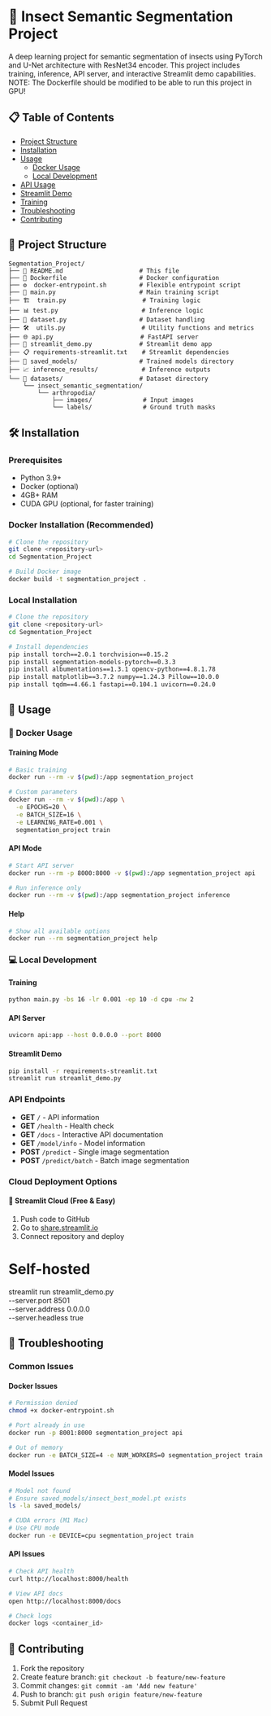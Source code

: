 # 🐛 Insect Semantic Segmentation Project

A deep learning project for semantic segmentation of insects using PyTorch and U-Net architecture with ResNet34 encoder. This project includes training, inference, API server, and interactive Streamlit demo capabilities.
NOTE: The Dockerfile should be modified to be able to run this project in GPU!

## 📋 Table of Contents
- [Project Structure](#-project-structure)
- [Installation](#-installation)
- [Usage](#-usage)
  - [Docker Usage](#-docker-usage)
  - [Local Development](#-local-development)
- [API Usage](#-api-usage)
- [Streamlit Demo](#-streamlit-demo)
- [Training](#-training)
- [Troubleshooting](#-troubleshooting)
- [Contributing](#-contributing)


## 📁 Project Structure

```
Segmentation_Project/
├── 📄 README.md                     # This file
├── 🐳 Dockerfile                    # Docker configuration
├── ⚙️  docker-entrypoint.sh         # Flexible entrypoint script
├── 🧠 main.py                       # Main training script
├── 🏗️  train.py                     # Training logic
├── 📊 test.py                       # Inference logic
├── 📁 dataset.py                    # Dataset handling
├── 🛠️  utils.py                     # Utility functions and metrics
├── 🌐 api.py                        # FastAPI server
├── 🎨 streamlit_demo.py             # Streamlit demo app
├── 📋 requirements-streamlit.txt    # Streamlit dependencies
├── 💾 saved_models/                 # Trained models directory
├── 📈 inference_results/            # Inference outputs
└── 📂 datasets/                     # Dataset directory
    └── insect_semantic_segmentation/
        └── arthropodia/
            ├── images/              # Input images
            └── labels/              # Ground truth masks
```

## 🛠 Installation

### Prerequisites
- Python 3.9+
- Docker (optional)
- 4GB+ RAM
- CUDA GPU (optional, for faster training)

### Docker Installation (Recommended)

```bash
# Clone the repository
git clone <repository-url>
cd Segmentation_Project

# Build Docker image
docker build -t segmentation_project .
```

### Local Installation

```bash
# Clone the repository
git clone <repository-url>
cd Segmentation_Project

# Install dependencies
pip install torch==2.0.1 torchvision==0.15.2
pip install segmentation-models-pytorch==0.3.3
pip install albumentations==1.3.1 opencv-python==4.8.1.78
pip install matplotlib==3.7.2 numpy==1.24.3 Pillow==10.0.0
pip install tqdm==4.66.1 fastapi==0.104.1 uvicorn==0.24.0
```

## 🚀 Usage

### 🐳 Docker Usage

#### Training Mode
```bash
# Basic training
docker run --rm -v $(pwd):/app segmentation_project

# Custom parameters
docker run --rm -v $(pwd):/app \
  -e EPOCHS=20 \
  -e BATCH_SIZE=16 \
  -e LEARNING_RATE=0.001 \
  segmentation_project train
```

#### API Mode
```bash
# Start API server
docker run --rm -p 8000:8000 -v $(pwd):/app segmentation_project api

# Run inference only
docker run --rm -v $(pwd):/app segmentation_project inference
```

#### Help
```bash
# Show all available options
docker run --rm segmentation_project help
```

### 💻 Local Development

#### Training
```bash
python main.py -bs 16 -lr 0.001 -ep 10 -d cpu -nw 2
```

#### API Server
```bash
uvicorn api:app --host 0.0.0.0 --port 8000
```

#### Streamlit Demo
```bash
pip install -r requirements-streamlit.txt
streamlit run streamlit_demo.py
```

### API Endpoints

- **GET** `/` - API information
- **GET** `/health` - Health check
- **GET** `/docs` - Interactive API documentation
- **GET** `/model/info` - Model information
- **POST** `/predict` - Single image segmentation
- **POST** `/predict/batch` - Batch image segmentation


### Cloud Deployment Options

#### 🎈 Streamlit Cloud (Free & Easy)
1. Push code to GitHub
2. Go to [share.streamlit.io](https://share.streamlit.io)
3. Connect repository and deploy


# Self-hosted
streamlit run streamlit_demo.py \
  --server.port 8501 \
  --server.address 0.0.0.0 \
  --server.headless true


## 🐛 Troubleshooting

### Common Issues

#### Docker Issues
```bash
# Permission denied
chmod +x docker-entrypoint.sh

# Port already in use
docker run -p 8001:8000 segmentation_project api

# Out of memory
docker run -e BATCH_SIZE=4 -e NUM_WORKERS=0 segmentation_project train
```

#### Model Issues
```bash
# Model not found
# Ensure saved_models/insect_best_model.pt exists
ls -la saved_models/

# CUDA errors (M1 Mac)
# Use CPU mode
docker run -e DEVICE=cpu segmentation_project train
```

#### API Issues
```bash
# Check API health
curl http://localhost:8000/health

# View API docs
open http://localhost:8000/docs

# Check logs
docker logs <container_id>
```

## 🤝 Contributing

1. Fork the repository
2. Create feature branch: `git checkout -b feature/new-feature`
3. Commit changes: `git commit -am 'Add new feature'`
4. Push to branch: `git push origin feature/new-feature`
5. Submit Pull Request